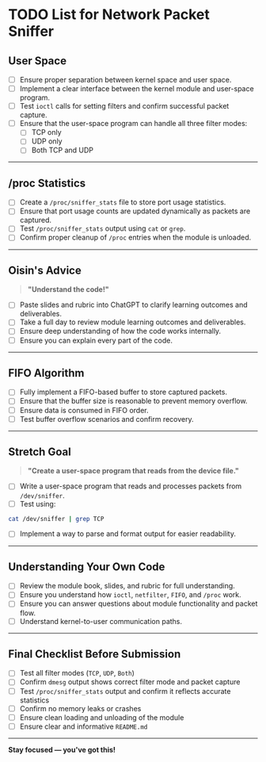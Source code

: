 
# TODO List for Network Packet Sniffer

## User Space
- [ ] Ensure proper separation between kernel space and user space.
- [ ] Implement a clear interface between the kernel module and user-space program.
- [ ] Test `ioctl` calls for setting filters and confirm successful packet capture.
- [ ] Ensure that the user-space program can handle all three filter modes:
    - [ ] TCP only
    - [ ] UDP only
    - [ ] Both TCP and UDP

---

## /proc Statistics
- [ ] Create a `/proc/sniffer_stats` file to store port usage statistics.
- [ ] Ensure that port usage counts are updated dynamically as packets are captured.
- [ ] Test `/proc/sniffer_stats` output using `cat` or `grep`.
- [ ] Confirm proper cleanup of `/proc` entries when the module is unloaded.

---

## Oisin's Advice
> **"Understand the code!"**  
- [ ] Paste slides and rubric into ChatGPT to clarify learning outcomes and deliverables.
- [ ] Take a full day to review module learning outcomes and deliverables.  
- [ ] Ensure deep understanding of how the code works internally.  
- [ ] Ensure you can explain every part of the code.  

---

## FIFO Algorithm
- [ ] Fully implement a FIFO-based buffer to store captured packets.
- [ ] Ensure that the buffer size is reasonable to prevent memory overflow.
- [ ] Ensure data is consumed in FIFO order.
- [ ] Test buffer overflow scenarios and confirm recovery.

---

## Stretch Goal
> **"Create a user-space program that reads from the device file."**  
- [ ] Write a user-space program that reads and processes packets from `/dev/sniffer`.  
- [ ] Test using:
```bash
cat /dev/sniffer | grep TCP
```
- [ ] Implement a way to parse and format output for easier readability.

---

## Understanding Your Own Code
- [ ] Review the module book, slides, and rubric for full understanding.  
- [ ] Ensure you understand how `ioctl`, `netfilter`, `FIFO`, and `/proc` work.  
- [ ] Ensure you can answer questions about module functionality and packet flow.  
- [ ] Understand kernel-to-user communication paths.

---

## Final Checklist Before Submission
- [ ] Test all filter modes (`TCP`, `UDP`, `Both`)  
- [ ] Confirm `dmesg` output shows correct filter mode and packet capture  
- [ ] Test `/proc/sniffer_stats` output and confirm it reflects accurate statistics  
- [ ] Confirm no memory leaks or crashes  
- [ ] Ensure clean loading and unloading of the module  
- [ ] Ensure clear and informative `README.md`  

---

 **Stay focused — you've got this!** 
